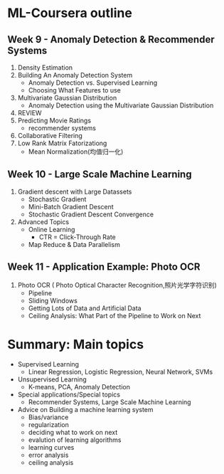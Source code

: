 # ML-Coursera outline

## Week 9 - Anomaly Detection & Recommender Systems
1. Density Estimation
2. Building An Anomaly Detection System
    * Anomaly Detection vs. Supervised Learning 
    * Choosing What Features to use
3. Multivariate Gaussian Distribution
    * Anomaly Detection using the Multivariate Gaussian Distribution
4. REVIEW
5. Predicting Movie Ratings
    * recommender systems
6. Collaborative Filtering
7. Low Rank Matrix Fatorizationg
    * Mean Normalization(均值归一化)

## Week 10 - Large Scale Machine Learning
1. Gradient descent with Large Datassets
    * Stochastic Gradient
    * Mini-Batch Gradient Descent
    * Stochastic Gradient Descent Convergence
2. Advanced Topics
    * Online Learning
        - CTR = Click-Through Rate
    * Map Reduce & Data Parallelism

## Week 11 - Application Example: Photo OCR
1. Photo OCR ( Photo Optical Character Recognition,照片光学字符识别)
    * Pipeline
    * Sliding Windows
    * Getting Lots of Data and Artificial Data
    * Ceiling Analysis: What Part of the Pipeline to Work on Next



# Summary: Main topics
* Supervised Learning
    - Linear Regression, Logistic Regression, Neural Network, SVMs
* Unsupervised Learning
    - K-means, PCA, Anomaly Detection
* Special applications/Special topics
    - Recommender Systems, Large Scale Machine Learning
* Advice on Building a machine learning system
    - Bias/variance
    - regularization
    - deciding what to work on next
    - evalution of learning algorithms
    - learning curves
    - error analysis
    - ceiling analysis
